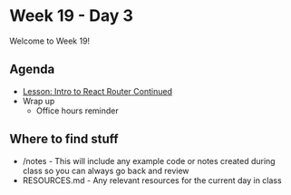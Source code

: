 # Week 19 - Day 3

Welcome to Week 19!

## Agenda

- [Lesson: Intro to React Router Continued](https://learn.digitalcrafts.com/flex/lessons/full-stack-frameworks/react-router/)
- Wrap up
  - Office hours reminder

## Where to find stuff
- /notes - This will include any example code or notes created during class so you can always go back and review
- RESOURCES.md - Any relevant resources for the current day in class

